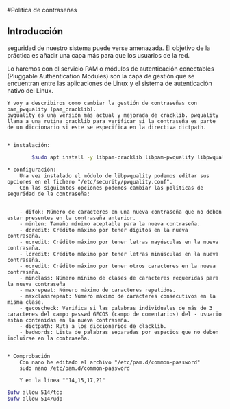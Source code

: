 #Política de contraseñas

## Introducción
   seguridad de nuestro sistema puede verse amenazada.
   El objetivo de la práctica es añadir una capa más para que los usuarios de la red.

   Lo haremos con el servicio PAM o módulos de autenticación conectables (Pluggable Authentication Modules)
    son la capa de gestión que se encuentran entre las aplicaciones de Linux y el sistema de autenticación nativo del Linux.

    Y voy a describiros como cambiar la gestión de contraseñas con pam_pwquality (pam_cracklib).
    pwquality es una versión más actual y mejorada de cracklib. pwquality llama a una rutina cracklib para verificar si la contraseña es parte de un diccionario si este se especifica en la directiva dictpath.


    * instalación:
```bash
        $sudo apt install -y libpam-cracklib libpam-pwquality libpwquality-tools
```
    * configuración: 
        Una vez instalado el módulo de libpwquality podemos editar sus opciones en el fichero "/etc/security/pwquality.conf".
        Con las siguientes opciones podemos cambiar las políticas de seguridad de la contraseña:


        - difok: Número de caracteres en una nueva contraseña que no deben estar presentes en la contraseña anterior.
        - minlen: Tamaño mínimo aceptable para la nueva contraseña.
        - dcredit: Crédito máximo por tener dígitos en la nueva contraseña.
        - ucredit: Crédito máximo por tener letras mayúsculas en la nueva contraseña.
        - lcredit: Crédito máximo por tener letras minúsculas en la nueva contraseña.
        - ocredit: Crédito máximo por tener otros caracteres en la nueva contraseña.
        - minclass: Número mínimo de clases de caracteres requeridas para la nueva contraseña
        - maxrepeat: Número máximo de caracteres repetidos.
        - maxclassrepeat: Número máximo de caracteres consecutivos en la misma clase.
        - gecoscheck: Verifica si las palabras individuales de más de 3 caracteres del campo passwd GECOS (campo de comentarios) del - usuario están contenidas en la nueva contraseña.
        - dictpath: Ruta a los diccionarios de clacklib.
        - badwords: Lista de palabras separadas por espacios que no deben incluirse en la contraseña.


    * Comprobación
        Con nano he editado el archivo "/etc/pam.d/common-password"
        sudo nano /etc/pam.d/common-password

        Y en la línea ""14,15,17,21"



     



    



```bash
$ufw allow 514/tcp
$ufw allow 514/udp
```